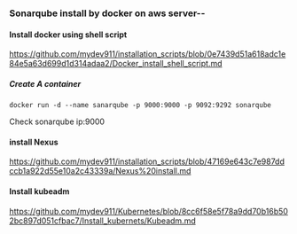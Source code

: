### Sonarqube install by docker on aws server--

#### Install docker using shell script
https://github.com/mydev911/installation_scripts/blob/0e7439d51a618adc1e84e5a63d699d1d314adaa2/Docker_install_shell_script.md


##### Create A container
```
docker run -d --name sanarqube -p 9000:9000 -p 9092:9292 sonarqube
```
Check sonarqube 
ip:9000

#### install Nexus
https://github.com/mydev911/installation_scripts/blob/47169e643c7e987ddccb1a922d55e10a2c43339a/Nexus%20install.md

#### Install kubeadm
https://github.com/mydev911/Kubernetes/blob/8cc6f58e5f78a9dd70b16b502bc897d051cfbac7/Install_kubernets/Kubeadm.md
